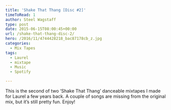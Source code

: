 ```yaml
---
title: 'Shake That Thang [Disc #2]'
timeToRead: 1 
author: Steel Wagstaff
type: post
date: 2015-06-15T08:00:45+00:00
url: /shake-that-thang-disc-2/
hero: /2016/11/4744428218_bac87178cb_z.jpg
categories:
  - Mix Tapes
tags:
  - Laurel
  - mixtape
  - Music
  - Spotify

---
```

This is the second of two &#8216;Shake That Thang&#8217; danceable mixtapes I made for Laurel a few years back. A couple of songs are missing from the original mix, but it&#8217;s still pretty fun. Enjoy!